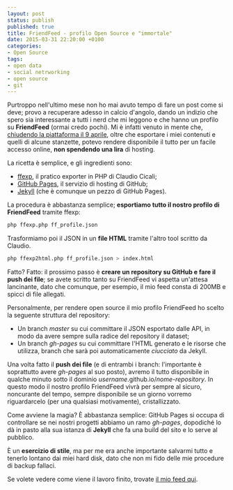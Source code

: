 ```yaml
---
layout: post
status: publish
published: true
title: FriendFeed - profilo Open Source e "immortale"
date: 2015-03-31 22:20:00 +0100
categories:
- Open Source
tags:
- open data
- social netrworking
- open source
- git
---
```


Purtroppo nell'ultimo mese non ho mai avuto tempo di fare un post come si deve; provo a recuperare adesso in calcio d'angolo, dando un indizio che spero sia interessante a tutti i nerd che mi leggono e che hanno un profilo su **FriendFeed** (ormai credo pochi). Mi è infatti venuto in mente che, [chiudendo la piattaforma il 9 aprile](http://dottorblaster.it/2015/03/goodbye-friendfeed), oltre che esportare i miei contenuti e quelli di alcune stanzette, potevo rendere disponibile il tutto per un facile accesso online, **non spendendo una lira** di hosting.

La ricetta è semplice, e gli ingredienti sono:

- [ffexp](https://github.com/claudioc/ffexp), il pratico exporter in PHP di Claudio Cicali;
- [GitHub Pages](https://pages.github.com/), il servizio di hosting di GitHub;
- [Jekyll](http://jekyllrb.com/) (che è comunque un pezzo di GitHub Pages).

La procedura è abbastanza semplice; **esportiamo tutto il nostro profilo di FriendFeed** tramite ffexp:

```bash
php ffexp.php ff_profile.json
```

Trasformiamo poi il JSON in un **file HTML** tramite l'altro tool scritto da Claudio.

```bash
php ffexp2html.php ff_profile.json > index.html
```

Fatto? Fatto: il prossimo passo è **creare un repository su GitHub e fare il push dei file**; se avete scritto tanto su FriendFeed vi aspetta un'attesa lancinante, dato che comunque, per esempio, il mio feed consta di 200MB e spicci di file allegati.

Personalmente, per rendere open source il mio profilo FriendFeed ho scelto la seguente struttura del repository:

- Un branch _master_ su cui committare il JSON esportato dalle API, in modo da avere sempre sulla radice del repository il dataset;
- Un branch _gh-pages_ su cui committare l'HTML generato e le risorse che utilizza, branch che sarà poi automaticamente _ciucciato_ da Jekyll.

Una volta fatto il **push dei file** (e di entrambi i branch: l'importante è soprattutto avere _gh-pages_ al suo posto), avremo il tutto disponibile in qualche minuto sotto il dominio _username_.github.io/_nome-repository_. In questo modo il nostro profilo FriendFeed vivrà per sempre al sicuro, noncurante del tempo, sempre disponibile se un giorno vorremo riguardarcelo (per una qualsiasi motivamente), cristallizzato.

Come avviene la magia? È abbastanza semplice: GitHub Pages si occupa di controllare se nei nostri progetti abbiamo un ramo _gh-pages_, dopodiché lo dà in pasto alla sua istanza di **Jekyll** che fa una build del sito e lo serve al pubblico.

È un **esercizio di stile**, ma per me era anche importante salvarmi tutto e tenerlo lontano dai miei hard disk, dato che non mi fido delle mie procedure di backup fallaci.

Se volete vedere come viene il lavoro finito, trovate [il mio feed qui](http://dottorblaster.it/friendfeed-profile/).
